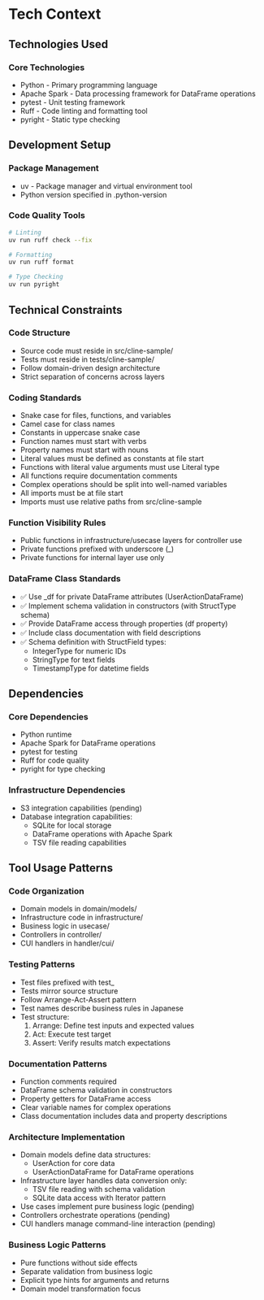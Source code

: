 # Tech Context

## Technologies Used

### Core Technologies
- Python - Primary programming language
- Apache Spark - Data processing framework for DataFrame operations
- pytest - Unit testing framework
- Ruff - Code linting and formatting tool
- pyright - Static type checking

## Development Setup

### Package Management
- uv - Package manager and virtual environment tool
- Python version specified in .python-version

### Code Quality Tools
```bash
# Linting
uv run ruff check --fix

# Formatting
uv run ruff format

# Type Checking
uv run pyright
```

## Technical Constraints

### Code Structure
- Source code must reside in src/cline-sample/
- Tests must reside in tests/cline-sample/
- Follow domain-driven design architecture
- Strict separation of concerns across layers

### Coding Standards
- Snake case for files, functions, and variables
- Camel case for class names
- Constants in uppercase snake case
- Function names must start with verbs
- Property names must start with nouns
- Literal values must be defined as constants at file start
- Functions with literal value arguments must use Literal type
- All functions require documentation comments
- Complex operations should be split into well-named variables
- All imports must be at file start
- Imports must use relative paths from src/cline-sample

### Function Visibility Rules
- Public functions in infrastructure/usecase layers for controller use
- Private functions prefixed with underscore (_)
- Private functions for internal layer use only

### DataFrame Class Standards
- ✅ Use _df for private DataFrame attributes (UserActionDataFrame)
- ✅ Implement schema validation in constructors (with StructType schema)
- ✅ Provide DataFrame access through properties (df property)
- ✅ Include class documentation with field descriptions
- ✅ Schema definition with StructField types:
  - IntegerType for numeric IDs
  - StringType for text fields
  - TimestampType for datetime fields

## Dependencies

### Core Dependencies
- Python runtime
- Apache Spark for DataFrame operations
- pytest for testing
- Ruff for code quality
- pyright for type checking

### Infrastructure Dependencies
- S3 integration capabilities (pending)
- Database integration capabilities:
  - SQLite for local storage
  - DataFrame operations with Apache Spark
  - TSV file reading capabilities

## Tool Usage Patterns

### Code Organization
- Domain models in domain/models/
- Infrastructure code in infrastructure/
- Business logic in usecase/
- Controllers in controller/
- CUI handlers in handler/cui/

### Testing Patterns
- Test files prefixed with test_
- Tests mirror source structure
- Follow Arrange-Act-Assert pattern
- Test names describe business rules in Japanese
- Test structure:
  1. Arrange: Define test inputs and expected values
  2. Act: Execute test target
  3. Assert: Verify results match expectations

### Documentation Patterns
- Function comments required
- DataFrame schema validation in constructors
- Property getters for DataFrame access
- Clear variable names for complex operations
- Class documentation includes data and property descriptions

### Architecture Implementation
- Domain models define data structures:
  - UserAction for core data
  - UserActionDataFrame for DataFrame operations
- Infrastructure layer handles data conversion only:
  - TSV file reading with schema validation
  - SQLite data access with Iterator pattern
- Use cases implement pure business logic (pending)
- Controllers orchestrate operations (pending)
- CUI handlers manage command-line interaction (pending)

### Business Logic Patterns
- Pure functions without side effects
- Separate validation from business logic
- Explicit type hints for arguments and returns
- Domain model transformation focus
